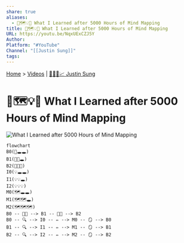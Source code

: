 ```yaml
---
share: true
aliases:
  - 🧠🗺️💡🔑 What I Learned after 5000 Hours of Mind Mapping
title: 🧠🗺️💡🔑 What I Learned after 5000 Hours of Mind Mapping
URL: https://youtu.be/NqxUExCZJ5Y
Author: 
Platform: "#YouTube"
Channel: "[[Justin Sung]]"
tags: 
---
```

[Home](../index.md) > [Videos](./index.md) | [🧠👨‍🎓📈 Justin Sung](../people/justin-sung.md)  
# 🧠🗺️💡🔑 What I Learned after 5000 Hours of Mind Mapping  
![What I Learned after 5000 Hours of Mind Mapping](https://youtu.be/NqxUExCZJ5Y)  
  
```mermaid  
flowchart  
B0(🧠🕳️🕳️)  
B1(🧠🧠🕳️)  
B2(🧠🧠🧠)  
I0(💡🕳️🕳️)  
I1(💡💡🕳️)  
I2(💡💡💡)  
M0(🗺️🕳️🕳️)  
M1(🗺️🗺️🕳️)  
M2(🗺️🗺️🗺️)  
B0 -- 💪🏻 --> B1 -- 💪🏻 --> B2  
B0 -- 🔍 --> I0 -- ✏️ --> M0 -- 🪞 --> B0  
B1 -- 🔍 --> I1 -- ✏️ --> M1 -- 🪞 --> B1  
B2 -- 🔍 --> I2 -- ✏️ --> M2 -- 🪞 --> B2  
```  
